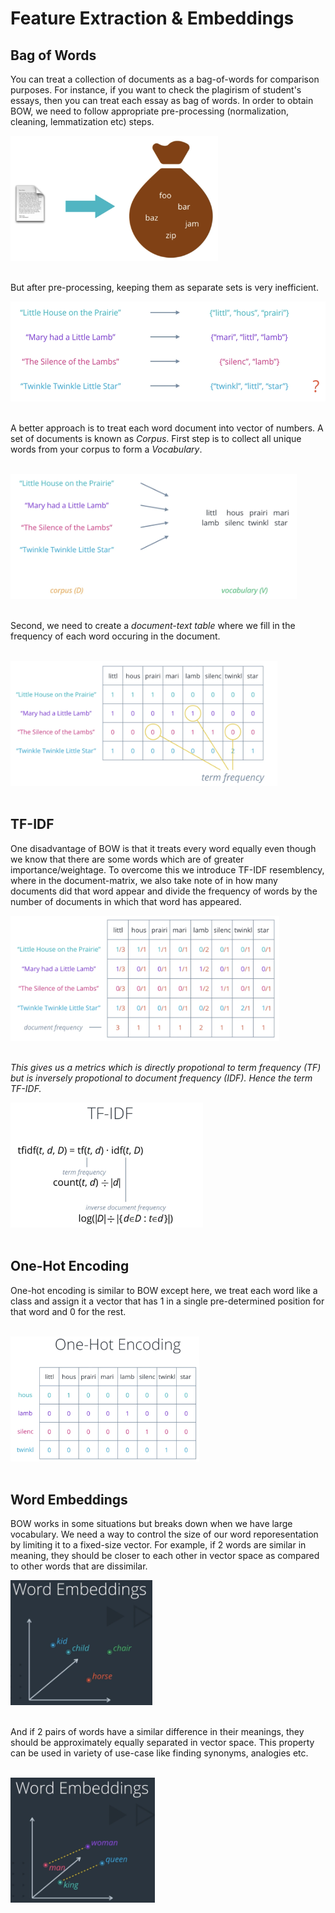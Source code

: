 # Feature Extraction & Embeddings

## Bag of Words

You can treat a collection of documents as a bag-of-words for comparison purposes. For instance, if you want to check the plagirism of student's essays, then you can treat each essay as bag of words. In order to obtain BOW, we need to follow appropriate pre-processing (normalization, cleaning, lemmatization etc) steps.<br>

<img src="./images/1. BOW.png" height="200"></img><br><br>

 But after pre-processing, keeping them as separate sets is very inefficient.<br>
 
 <img src="./images/2. text cleaning.png" height="160"></img><br><br>
 
 
A better approach is to treat each word document into vector of numbers. A set of documents is known as *Corpus*. First step is to collect all unique words from your corpus to form a *Vocabulary*.<br><br>

 <img src="./images/4. Corpus & Vocab.png" height="200"></img><br><br>


Second, we need to create a *document-text table* where we fill in the frequency of each word occuring in the document. <br><br>

<img src="./images/3. matrix.png" height="200"></img><br><br>

## TF-IDF

One disadvantage of BOW is that it treats every word equally even though we know that there are some words which are of greater importance/weightage. To overcome this we introduce TF-IDF resemblency, where in the document-matrix, we also take note of in how many documents did that word appear and divide the frequency of words by the number of documents in which that word has appeared. <br>

<img src="./images/6. TF-IDF Matrix.png" height="200"></img><br><br>


*This gives us a metrics which is directly propotional to term frequency (TF) but is inversely propotional to document frequency (IDF). Hence the term TF-IDF.*

<img src="./images/5. TF-IDF.png" height="200"></img><br><br>



## One-Hot Encoding

One-hot encoding is similar to BOW except here, we treat each word like a class and assign it a vector that has 1 in a single pre-determined position for that word and 0 for the rest.<br><br>

<img src="./images/7. One-Hot Encoding.png" height="200"></img><br><br>


## Word Embeddings

BOW works in some situations but breaks down when we have large vocabulary. We need a way to control the size of our word reporesentation by limiting it to a fixed-size vector. For example, if 2 words are similar in meaning, they should be closer to each other in vector space as compared to other words that are dissimilar.<br>

<img src="./images/9. Word Embeddings - 1.png" height="200"></img><br><br>

And if 2 pairs of words have a similar difference in their meanings, they should be approximately equally separated in vector space. This property can be used in variety of use-case like finding synonyms, analogies etc.<br><br>

<img src="./images/8. Word Embeddings.png" height="200"></img><br><br>











